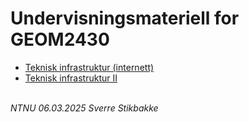 # Undervisningsmateriell for GEOM2430 

- [Teknisk infrastruktur (internett)](docs/teknisk_infrastruktur.md)
- [Teknisk infrastruktur II](docs/teknisk_infrastruktur_II.md)

\
*NTNU 06.03.2025 Sverre Stikbakke*